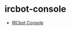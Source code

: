 ircbot-console
==============

* [IRCbot Console](http://www.enjoyxstudy.com/ircbotconsole/ "IRCbot Console")
